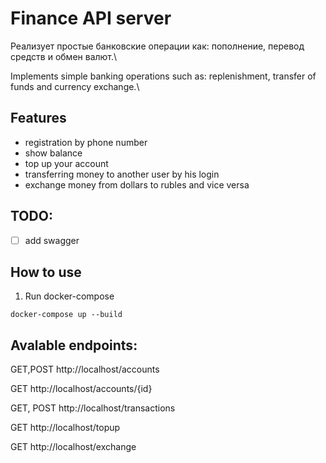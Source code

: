 # Finance API server

Реализует простые банковские операции как: пополнение, перевод средств и обмен валют.\


Implements simple banking operations such as: replenishment, transfer of funds and currency exchange.\

## Features
* registration by phone number
* show balance
* top up your account
* transferring money to another user by his login
* exchange money from dollars to rubles and vice versa


## TODO:
- [ ] add swagger


## How to use
1. Run docker-compose
```
docker-compose up --build 
```

## Avalable endpoints: 

GET,POST http://localhost/accounts

GET http://localhost/accounts/{id}


GET, POST http://localhost/transactions

GET http://localhost/topup

GET http://localhost/exchange
